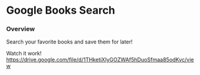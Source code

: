 # Google Books Search

### Overview

Search your favorite books and save them for later!

Watch it work! 
https://drive.google.com/file/d/1THketiXIyGOZWAf5hDuoSfmaa85odKvc/view
